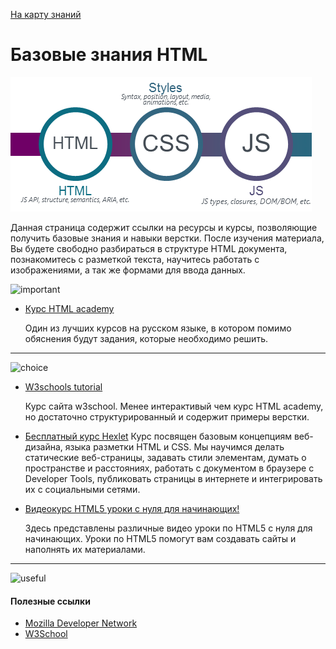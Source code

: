   <a href="https://github.com/js-machine/dashboard/blob/master/knowledge-map/MAP.md#basic">На карту знаний</a>
 
 # Базовые знания HTML
![](../images/roadmap-basic.png)

Данная страница содержит ссылки на ресурсы и курсы, позволяющие получить базовые знания и навыки верстки. После изучения материала, Вы будете свободно разбираться в структуре HTML документа, познакомитесь с разметкой текста, научитесь работать с изображениями, а так же формами для ввода данных.

![important]

* [Курс HTML academy](https://htmlacademy.ru/courses/basic-html)

  Один из лучших курсов на русском языке, в котором помимо обяснения будут задания, которые необходимо решить.

---
![choice]

* [W3schools tutorial](https://www.w3schools.com/html/default.asp)

  Курс сайта w3school. Менее интерактивый чем курс HTML academy, но достаточно структурированный и содержит примеры верстки.
 
* [Бесплатный курс Hexlet](https://ru.hexlet.io/courses/html)
  Курс посвящен базовым концепциям веб-дизайна, языка разметки HTML и CSS. Мы научимся делать статические веб-страницы, задавать стили элементам, думать о пространстве и расстояниях, работать с документом в браузере с Developer Tools, публиковать страницы в интернете и интегрировать их с социальными сетями.

* [Видеокурс HTML5 уроки с нуля для начинающих!](https://www.youtube.com/playlist?list=PL0lO_mIqDDFUpe6yMyXAlcrfT6AO0KW1a)

  Здесь представлены различные видео уроки по HTML5 с нуля для начинающих. Уроки по HTML5 помогут вам создавать сайты и наполнять их материалами.

---
![useful]

#### Полезные ссылки

* [Mozilla Developer Network](https://developer.mozilla.org/en-US/docs/Web/HTML)
* [W3School](https://www.w3schools.com/)

[important]: https://github.com/js-machine/dashboard/blob/master/knowledge-map/images/important.png
[choice]: https://github.com/js-machine/dashboard/blob/master/knowledge-map/images/choice.png
[useful]: https://github.com/js-machine/dashboard/blob/master/knowledge-map/images/useful.png
